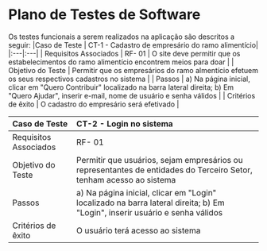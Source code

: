 # Plano de Testes de Software


Os testes funcionais a serem realizados na aplicação são descritos a seguir: 
|Caso de Teste    | CT-1 - Cadastro de empresário do ramo alimentício|
|:---|:---|
| Requisitos Associados | RF- 01 | O site deve permitir que os estabelecimentos do ramo alimentício encontrem meios para doar |
| Objetivo do Teste | Permitir que os empresários do ramo almentício efetuem os seus respectivos cadastros no sistema |
| Passos | a) Na página inicial, clicar em "Quero Contribuir" localizado na barra lateral direita; b) Em "Quero Ajudar", inserir e-mail, nome de usuário e senha válidos |
| Critérios de êxito | O cadastro do empresário será efetivado  |


|Caso de Teste    | CT-2 - Login no sistema|
|:---|:---|
| Requisitos Associados | RF- 01 | O site deve permitir que os estabelecimentos do ramo alimentício encontrem meios para doar | RF - 02 | O site deverá permitir que entidades do Terceiro Setor coletem os alimentos | 
| Objetivo do Teste | Permitir que usuários, sejam empresários ou representantes de entidades do Terceiro Setor, tenham acesso ao sistema |
| Passos | a) Na página inicial, clicar em "Login" localizado na barra lateral direita; b) Em "Login", inserir usuário e senha válidos |
| Critérios de êxito | O usuário terá acesso ao sistema  |


